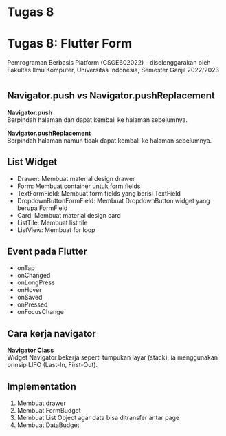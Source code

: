 # Tugas 8

# Tugas 8: Flutter Form
Pemrograman Berbasis Platform (CSGE602022) - diselenggarakan oleh Fakultas Ilmu Komputer, Universitas Indonesia, Semester Ganjil 2022/2023
#
## Navigator.push vs Navigator.pushReplacement
**Navigator.push**
<br>
Berpindah halaman dan dapat kembali ke halaman sebelumnya.
<br>

**Navigator.pushReplacement**
<br>
Berpindah halaman namun tidak dapat kembali ke halaman sebelumnya.
<br>

## List Widget
- Drawer: Membuat material design drawer
- Form: Membuat container untuk form fields
- TextFormField: Membuat form fields yang berisi TextField
- DropdownButtonFormField: Membuat DropdownButton widget yang berupa FormField
- Card: Membuat material design card
- ListTile: Membuat list tile
- ListView: Membuat for loop

## Event pada Flutter
- onTap
- onChanged
- onLongPress
- onHover
- onSaved
- onPressed
- onFocusChange

## Cara kerja navigator
**Navigator Class**
<br>
Widget Navigator bekerja seperti tumpukan layar (stack), ia menggunakan prinsip LIFO (Last-In, First-Out). 
<br>

## Implementation
1. Membuat drawer
2. Membuat FormBudget
3. Membuat List Object agar data bisa ditransfer antar page
4. Membuat DataBudget
